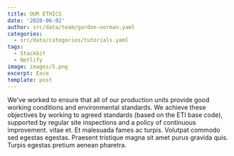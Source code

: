 ```yaml
---
title: OUR ETHICS
date: '2020-06-02'
author: src/data/team/gordon-norman.yaml
categories:
  - src/data/categories/tutorials.yaml
tags:
  - Stackbit
  - Netlify
image: images/5.png
excerpt: Exce
template: post
---
```


We've worked to ensure that all of our production units provide good working conditions and environmental standards. We achieve these objectives by working to agreed standards (based on the ETI base code), supported by regular site inspections and a policy of continuous improvement. vitae et. Et malesuada fames ac turpis. Volutpat commodo sed egestas egestas. Praesent tristique magna sit amet purus gravida quis. Turpis egestas pretium aenean pharetra.
